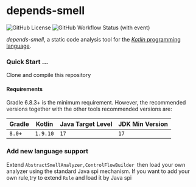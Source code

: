 # depends-smell

![GitHub License](https://img.shields.io/github/license/TnoAlex/depends-smell)
![GitHub Workflow Status (with event)](https://img.shields.io/github/actions/workflow/status/TnoAlex/depends-smell/gradle-publish.yml)

_depends-smell_, a static code analysis tool for the [_Kotlin_ programming language](https://kotlinlang.org/).

### Quick Start ...

Clone and compile this repository

#### Requirements

Gradle 6.8.3+ is the minimum requirement. However, the recommended versions together with the other tools recommended
versions are:

| Gradle | Kotlin   | Java Target Level | JDK Min Version |
|--------|----------|-------------------|-----------------|
| `8.0+` | `1.9.10` | `17`              | `17`            |

### Add new language support

Extend ```AbstractSmellAnalyzer,ControlFlowBuilder ```then load your own analyzer using the standard Java spi mechanism.
If you want to add your own rule,try to extend ```Rule``` and load it by Java spi
